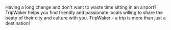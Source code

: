 Having a long change and don't want to waste time sitting in an airport? TripWaker helps you find friendly and passionate locals willing to share the beaty of their city and culture with you. 
TripWaker - a trip is more than just a destination!
